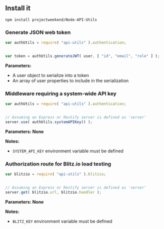 ## Install it

```
npm install projectweekend/Node-API-Utils
```


### Generate JSON web token

```javascript
var authUtils = require( "api-utils" ).authentication;


var token = authUtils.generateJWT( user, [ "id", "email", "role" ] );
```

**Parameters:**

* A user object to serialize into a token
* An array of user properties to include in the serialization


### Middleware requiring a system-wide API key

```javascript
var authUtils = require( "api-utils" ).authentication;


// Assuming an Express or Restify server is defined as 'server'
server.use( authUtils.systemAPIKey() );
```

**Parameters: None**

**Notes:**

* `SYSTEM_API_KEY` environment variable must be defined


### Authorization route for Blitz.io load testing

```javascript
var blitzio = require( "api-utils" ).blitzio;


// Assuming an Express or Restify server is defined as 'server'
server.get( blitzio.url, blitzio.handler );
```

**Parameters: None**

**Notes:**

* `BLITZ_KEY` environment variable must be defined
